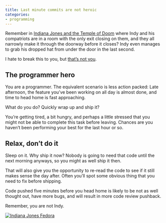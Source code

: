 ```yaml
---
title: Last minute commits are not heroic
categories:
- programming
---
```


Remember in [Indiana Jones and the Temple of Doom](http://www.imdb.com/title/tt0087469/) where Indy and his compatriots are in a room with the only exit closing on them, and they all narrowly make it through the doorway before it closes? Indy even manages to grab his dropped hat from under the door in the last second.

I hate to break this to you, but [that’s not you](https://www.youtube.com/watch?v=Rqcyrh5-008&feature=youtu.be&t=3m51s).

<!--more-->

## The programmer hero

You are a programmer. The equivalent scenario is less action packed: Late afternoon, the feature you’ve been working on all day is almost done, and time to head home is fast approaching.

What do you do? Quickly wrap up and ship it?

You’re getting tired, a bit hungry, and perhaps a little stressed that you might not be able to complete this task before leaving. Chances are you haven’t been performing your best for the last hour or so.

## Relax, don’t do it

Sleep on it. Why ship it now? Nobody is going to need that code until the next morning anyways, so you might as well ship it then.

That will also give you the opportunity to re-read the code to see if it still makes sense the day after. Often you’ll spot some obvious thing that you need to fix before shipping.

Code pushed five minutes before you head home is likely to be not as well thought out, have more bugs, and will result in more code review pushback.

Remember, you are not Indy.

<a href="http://epicrapbattlesofhistory.wikia.com/wiki/File:Indiana-jones-hat.jpeg" title="Image by http://epicrapbattlesofhistory.wikia.com/wiki/File:Indiana-jones-hat.jpeg. Licensed under CC-BY-SA"><img src="/files/journal/last_minute-commits/indy-hat.png" alt="Indiana Jones Fedora"></a>
